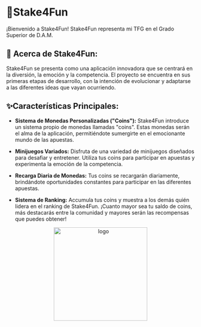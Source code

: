 #  🚀Stake4Fun
¡Bienvenido a Stake4Fun!
Stake4Fun representa mi TFG en el Grado Superior de D.A.M.
## 🎯 Acerca de Stake4Fun:

Stake4Fun se presenta como una aplicación innovadora que se centrará en la diversión, la emoción y la competencia. El proyecto se encuentra en sus primeras etapas de desarrollo, con la intención de evolucionar y adaptarse a las diferentes ideas que vayan ocurriendo.


## ✨Características Principales:

- **Sistema de Monedas Personalizadas ("Coins"):** Stake4Fun introduce un sistema propio de monedas llamadas "coins". Estas monedas serán el alma de la aplicación, permitiéndote sumergirte en el emocionante mundo de las apuestas.

- **Minijuegos Variados:** Disfruta de una variedad de minijuegos diseñados para desafiar y entretener. Utiliza tus coins para participar en apuestas y experimenta la emoción de la competencia.

- **Recarga Diaria de Monedas:** Tus coins se recargarán diariamente, brindándote oportunidades constantes para participar en las diferentes apuestas.

- **Sistema de Ranking:** Accumula tus coins y muestra a los demás quién lidera en el ranking de Stake4Fun. ¡Cuanto mayor sea tu saldo de coins, más destacarás entre la comunidad y mayores serán las recompensas que puedes obtener! 

<div align="center">
  <img src="https://www.linkedin.com/in/ajimesp/" alt="logo" width="250">
</div>
